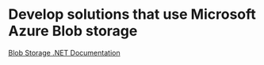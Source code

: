 # Develop solutions that use Microsoft Azure Blob storage

[Blob Storage .NET Documentation](https://docs.microsoft.com/en-us/dotnet/api/azure.storage.blobs?view=azure-dotnet)
